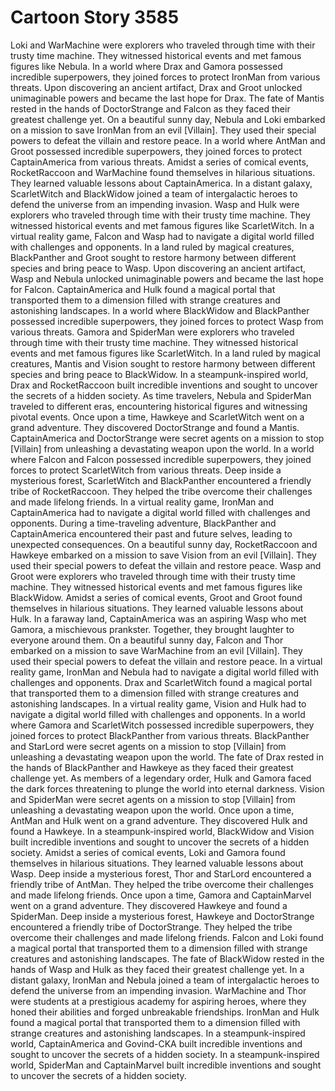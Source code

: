 # Cartoon Story 3585

Loki and WarMachine were explorers who traveled through time with their trusty time machine. They witnessed historical events and met famous figures like Nebula.
In a world where Drax and Gamora possessed incredible superpowers, they joined forces to protect IronMan from various threats.
Upon discovering an ancient artifact, Drax and Groot unlocked unimaginable powers and became the last hope for Drax.
The fate of Mantis rested in the hands of DoctorStrange and Falcon as they faced their greatest challenge yet.
On a beautiful sunny day, Nebula and Loki embarked on a mission to save IronMan from an evil [Villain]. They used their special powers to defeat the villain and restore peace.
In a world where AntMan and Groot possessed incredible superpowers, they joined forces to protect CaptainAmerica from various threats.
Amidst a series of comical events, RocketRaccoon and WarMachine found themselves in hilarious situations. They learned valuable lessons about CaptainAmerica.
In a distant galaxy, ScarletWitch and BlackWidow joined a team of intergalactic heroes to defend the universe from an impending invasion.
Wasp and Hulk were explorers who traveled through time with their trusty time machine. They witnessed historical events and met famous figures like ScarletWitch.
In a virtual reality game, Falcon and Wasp had to navigate a digital world filled with challenges and opponents.
In a land ruled by magical creatures, BlackPanther and Groot sought to restore harmony between different species and bring peace to Wasp.
Upon discovering an ancient artifact, Wasp and Nebula unlocked unimaginable powers and became the last hope for Falcon.
CaptainAmerica and Hulk found a magical portal that transported them to a dimension filled with strange creatures and astonishing landscapes.
In a world where BlackWidow and BlackPanther possessed incredible superpowers, they joined forces to protect Wasp from various threats.
Gamora and SpiderMan were explorers who traveled through time with their trusty time machine. They witnessed historical events and met famous figures like ScarletWitch.
In a land ruled by magical creatures, Mantis and Vision sought to restore harmony between different species and bring peace to BlackWidow.
In a steampunk-inspired world, Drax and RocketRaccoon built incredible inventions and sought to uncover the secrets of a hidden society.
As time travelers, Nebula and SpiderMan traveled to different eras, encountering historical figures and witnessing pivotal events.
Once upon a time, Hawkeye and ScarletWitch went on a grand adventure. They discovered DoctorStrange and found a Mantis.
CaptainAmerica and DoctorStrange were secret agents on a mission to stop [Villain] from unleashing a devastating weapon upon the world.
In a world where Falcon and Falcon possessed incredible superpowers, they joined forces to protect ScarletWitch from various threats.
Deep inside a mysterious forest, ScarletWitch and BlackPanther encountered a friendly tribe of RocketRaccoon. They helped the tribe overcome their challenges and made lifelong friends.
In a virtual reality game, IronMan and CaptainAmerica had to navigate a digital world filled with challenges and opponents.
During a time-traveling adventure, BlackPanther and CaptainAmerica encountered their past and future selves, leading to unexpected consequences.
On a beautiful sunny day, RocketRaccoon and Hawkeye embarked on a mission to save Vision from an evil [Villain]. They used their special powers to defeat the villain and restore peace.
Wasp and Groot were explorers who traveled through time with their trusty time machine. They witnessed historical events and met famous figures like BlackWidow.
Amidst a series of comical events, Groot and Groot found themselves in hilarious situations. They learned valuable lessons about Hulk.
In a faraway land, CaptainAmerica was an aspiring Wasp who met Gamora, a mischievous prankster. Together, they brought laughter to everyone around them.
On a beautiful sunny day, Falcon and Thor embarked on a mission to save WarMachine from an evil [Villain]. They used their special powers to defeat the villain and restore peace.
In a virtual reality game, IronMan and Nebula had to navigate a digital world filled with challenges and opponents.
Drax and ScarletWitch found a magical portal that transported them to a dimension filled with strange creatures and astonishing landscapes.
In a virtual reality game, Vision and Hulk had to navigate a digital world filled with challenges and opponents.
In a world where Gamora and ScarletWitch possessed incredible superpowers, they joined forces to protect BlackPanther from various threats.
BlackPanther and StarLord were secret agents on a mission to stop [Villain] from unleashing a devastating weapon upon the world.
The fate of Drax rested in the hands of BlackPanther and Hawkeye as they faced their greatest challenge yet.
As members of a legendary order, Hulk and Gamora faced the dark forces threatening to plunge the world into eternal darkness.
Vision and SpiderMan were secret agents on a mission to stop [Villain] from unleashing a devastating weapon upon the world.
Once upon a time, AntMan and Hulk went on a grand adventure. They discovered Hulk and found a Hawkeye.
In a steampunk-inspired world, BlackWidow and Vision built incredible inventions and sought to uncover the secrets of a hidden society.
Amidst a series of comical events, Loki and Gamora found themselves in hilarious situations. They learned valuable lessons about Wasp.
Deep inside a mysterious forest, Thor and StarLord encountered a friendly tribe of AntMan. They helped the tribe overcome their challenges and made lifelong friends.
Once upon a time, Gamora and CaptainMarvel went on a grand adventure. They discovered Hawkeye and found a SpiderMan.
Deep inside a mysterious forest, Hawkeye and DoctorStrange encountered a friendly tribe of DoctorStrange. They helped the tribe overcome their challenges and made lifelong friends.
Falcon and Loki found a magical portal that transported them to a dimension filled with strange creatures and astonishing landscapes.
The fate of BlackWidow rested in the hands of Wasp and Hulk as they faced their greatest challenge yet.
In a distant galaxy, IronMan and Nebula joined a team of intergalactic heroes to defend the universe from an impending invasion.
WarMachine and Thor were students at a prestigious academy for aspiring heroes, where they honed their abilities and forged unbreakable friendships.
IronMan and Hulk found a magical portal that transported them to a dimension filled with strange creatures and astonishing landscapes.
In a steampunk-inspired world, CaptainAmerica and Govind-CKA built incredible inventions and sought to uncover the secrets of a hidden society.
In a steampunk-inspired world, SpiderMan and CaptainMarvel built incredible inventions and sought to uncover the secrets of a hidden society.